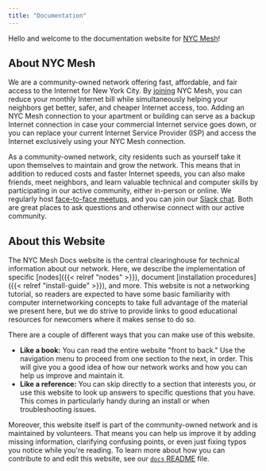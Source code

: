 ```yaml
---
title: "Documentation"
---
```


Hello and welcome to the documentation website for [NYC Mesh](https://nycmesh.net/)!

## About NYC Mesh

We are a community-owned network offering fast, affordable, and fair access to the Internet for New York City. By [joining](https://nycmesh.net/join) NYC Mesh, you can reduce your monthly Internet bill while simultaneously helping your neighbors get better, safer, and cheaper Internet access, too. Adding an NYC Mesh connection to your apartment or building can serve as a backup Internet connection in case your commercial Internet service goes down, or you can replace your current Internet Service Provider (ISP) and access the Internet exclusively using your NYC Mesh connection.

As a community-owned network, city residents such as yourself take it upon themselves to maintain and grow the network. This means that in addition to reduced costs and faster Internet speeds, you can also make friends, meet neighbors, and learn valuable technical and computer skills by participating in our active community, either in-person or online. We regularly host [face-to-face meetups](https://www.meetup.com/nycmesh/), and you can join our [Slack chat](https://slack.nycmesh.net/). Both are great places to ask questions and otherwise connect with our active community.

## About this Website

The NYC Mesh Docs website is the central clearinghouse for technical information about our network. Here, we describe the implementation of specific [nodes]({{< relref "nodes" >}}), document [installation procedures]({{< relref "install-guide" >}}), and more. This website is not a networking tutorial, so readers are expected to have some basic familiarity with computer internetworking concepts to take full advantage of the material we present here, but we do strive to provide links to good educational resources for newcomers where it makes sense to do so.

There are a couple of different ways that you can make use of this website.

* **Like a book:** You can read the entire website "front to back." Use the navigation menu to proceed from one section to the next, in order. This will give you a good idea of how our network works and how you can help us improve and maintain it.
* **Like a reference:** You can skip directly to a section that interests you, or use this website to look up answers to specific questions that you have. This comes in particularly handy during an install or when troubleshooting issues.

Moreover, this website itself is part of the community-owned network and is maintained by volunteers. That means you can help us improve it by adding missing information, clarifying confusing points, or even just fixing typos you notice while you're reading. To learn more about how you can contribute to and edit this website, see our [`docs` README](https://github.com/nycmeshnet/docs/blob/master/README.md) file.
